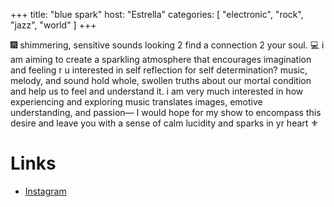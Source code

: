 +++
title: "blue spark"
host: "Estrella"
categories: [
  "electronic",
  "rock",
  "jazz",
  "world"
]
+++

🎆 shimmering, sensitive sounds looking 2 find a connection 2 your soul. 💻 i am aiming to create a sparkling atmosphere that encourages imagination and feeling
r u interested in self reflection for self determination? music, melody, and sound hold whole, swollen truths about our mortal condition and help us to feel and understand it. i am very much interested in how experiencing and exploring music translates images, emotive understanding, and passion— I would hope for my show to encompass this desire and leave you with a sense of calm lucidity and sparks in yr heart ⚜️

# Links

- [Instagram](https://instagram.com/blazing_whirling)
